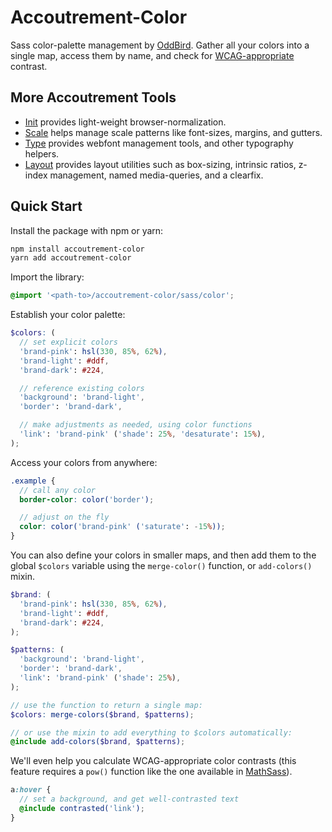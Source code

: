 Accoutrement-Color
==================

Sass color-palette management by [OddBird][oddbird].
Gather all your colors into a single map,
access them by name,
and check for [WCAG-appropriate][wcag] contrast.

[oddbird]: http://oddbird.net/
[wcag]: http://www.w3.org/TR/2008/REC-WCAG20-20081211/#contrast-ratiodef


More Accoutrement Tools
-----------------------

- [Init](http://oddbird.net/accoutrement-init/)
  provides light-weight browser-normalization.
- [Scale](http://oddbird.net/accoutrement-scale/)
  helps manage scale patterns like font-sizes, margins, and gutters.
- [Type](http://oddbird.net/accoutrement-type/)
  provides webfont management tools,
  and other typography helpers.
- [Layout](http://oddbird.net/accoutrement-layout/)
  provides layout utilities such as
  box-sizing, intrinsic ratios, z-index management,
  named media-queries, and a clearfix.


Quick Start
-----------

Install the package with npm or yarn:

```bash
npm install accoutrement-color
yarn add accoutrement-color
```

Import the library:

```scss
@import '<path-to>/accoutrement-color/sass/color';
```

Establish your color palette:

```scss
$colors: (
  // set explicit colors
  'brand-pink': hsl(330, 85%, 62%),
  'brand-light': #ddf,
  'brand-dark': #224,

  // reference existing colors
  'background': 'brand-light',
  'border': 'brand-dark',

  // make adjustments as needed, using color functions
  'link': 'brand-pink' ('shade': 25%, 'desaturate': 15%),
);
```

Access your colors from anywhere:

```scss
.example {
  // call any color
  border-color: color('border');

  // adjust on the fly
  color: color('brand-pink' ('saturate': -15%));
}
```

You can also define your colors in smaller maps,
and then add them to the global `$colors` variable
using the `merge-color()` function,
or `add-colors()` mixin.

```scss
$brand: (
  'brand-pink': hsl(330, 85%, 62%),
  'brand-light': #ddf,
  'brand-dark': #224,
);

$patterns: (
  'background': 'brand-light',
  'border': 'brand-dark',
  'link': 'brand-pink' ('shade': 25%),
);

// use the function to return a single map:
$colors: merge-colors($brand, $patterns);

// or use the mixin to add everything to $colors automatically:
@include add-colors($brand, $patterns);
```

We'll even help you calculate WCAG-appropriate color contrasts
(this feature requires a `pow()` function
like the one available in [MathSass][mathsass]).

```scss
a:hover {
  // set a background, and get well-contrasted text
  @include contrasted('link');
}
```

[mathsass]: https://github.com/terkel/mathsass
